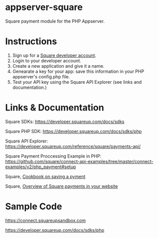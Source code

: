 # appserver-square
Square payment module for the PHP Appserver.


# Instructions
1. Sign up for a [Square developer account](https://squareup.com/signup?v=developers).
2. Login to your developer account.
3. Create a new application and give it a name.
4. Genearate a key for your app: save this information in your PHP appserver's config.php file.
5. Test your API key using the Square API Explorer (see links and documentation.)

# Links & Documentation
Square SDKs: https://developer.squareup.com/docs/sdks

Square PHP SDK: https://developer.squareup.com/docs/sdks/php

Square API Explorer: https://developer.squareup.com/reference/square/payments-api/

Square Payment Proccessing Example in PHP: https://github.com/square/connect-api-examples/tree/master/connect-examples/v2/php_payment#setup

Square, [Cookbook on saving a pyment](https://developer.squareup.com/docs/customers-api/cookbook/save-cards-on-file)

Square, [Overview of Square payments in your website](https://developer.squareup.com/docs/payment-form/overview)


# Sample Code
https://connect.squareupsandbox.com

https://developer.squareup.com/docs/sdks/php
